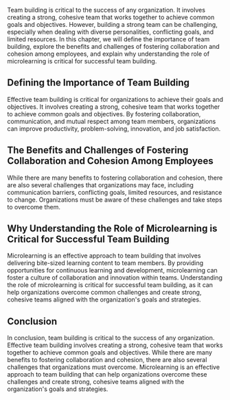 
Team building is critical to the success of any organization. It involves creating a strong, cohesive team that works together to achieve common goals and objectives. However, building a strong team can be challenging, especially when dealing with diverse personalities, conflicting goals, and limited resources. In this chapter, we will define the importance of team building, explore the benefits and challenges of fostering collaboration and cohesion among employees, and explain why understanding the role of microlearning is critical for successful team building.

Defining the Importance of Team Building
----------------------------------------

Effective team building is critical for organizations to achieve their goals and objectives. It involves creating a strong, cohesive team that works together to achieve common goals and objectives. By fostering collaboration, communication, and mutual respect among team members, organizations can improve productivity, problem-solving, innovation, and job satisfaction.

The Benefits and Challenges of Fostering Collaboration and Cohesion Among Employees
-----------------------------------------------------------------------------------

While there are many benefits to fostering collaboration and cohesion, there are also several challenges that organizations may face, including communication barriers, conflicting goals, limited resources, and resistance to change. Organizations must be aware of these challenges and take steps to overcome them.

Why Understanding the Role of Microlearning is Critical for Successful Team Building
------------------------------------------------------------------------------------

Microlearning is an effective approach to team building that involves delivering bite-sized learning content to team members. By providing opportunities for continuous learning and development, microlearning can foster a culture of collaboration and innovation within teams. Understanding the role of microlearning is critical for successful team building, as it can help organizations overcome common challenges and create strong, cohesive teams aligned with the organization's goals and strategies.

Conclusion
----------

In conclusion, team building is critical to the success of any organization. Effective team building involves creating a strong, cohesive team that works together to achieve common goals and objectives. While there are many benefits to fostering collaboration and cohesion, there are also several challenges that organizations must overcome. Microlearning is an effective approach to team building that can help organizations overcome these challenges and create strong, cohesive teams aligned with the organization's goals and strategies.
